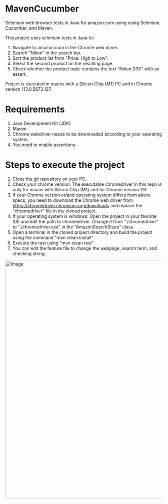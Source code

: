 # MavenCucumber

Selenium web browser tests in Java for amazon.com using using Selenium, Cucumber, and Maven.

This project uses selenium tests in Java to:
  1. Navigate to amazon.com in the Chrome web driver.
  2. Search "Nikon" in the search bar.
  3. Sort the product list from "Price: High to Low".
  4. Select the second product on the resulting page.
  5. Check whether the product topic contains the text “Nikon D3X” with an assert.

Project is executed in macos with a Silicon Chip (M1) PC and in Chrome version 113.0.5672.127.

# Requirements
  1. Java Development Kit (JDK)
  2. Maven
  3. Chrome webdriver needs to be downloaded according to your operating system.
  4. You need to enable assertions.

# Steps to execute the project
  1. Clone the git repository on your PC.
  2. Check your chrome version. The executable chromedriver in this repo is only for macos with Silicon Chip (M1) and for Chrome version 113.
  3. If your Chrome version or/and operating system differs from above specs, you need to download the Chrome web driver from https://chromedriver.chromium.org/downloads and replace the "chromedriver" file in the cloned project.
  4. If your operating system is windows:
        Open the project in your favorite IDE and edit the path to chromedriver. Change it from "./chromedriver" to "./chromedriver.exe" in the "AmazonSearchSteps" class.
  6. Open a terminal in the cloned project directory and build the project using the command "mvn clean install"
  7. Execute the test using "mvn clean test"
  8. You can edit the feature file to change the webpage, search term, and checking string.

<img width="759" alt="image" src="https://github.com/Kalpana19950117/MavenCucumber/assets/63944272/10ca1359-11a1-46cf-8560-0130844acd0d">

  
